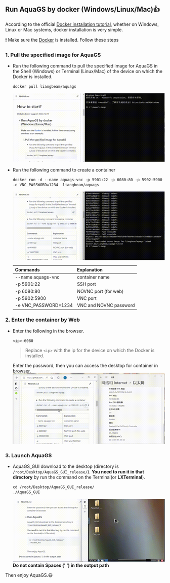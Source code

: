 ## Run AquaGS by **docker** (Windows/Linux/Mac)👍

According to the official [Docker installation tutorial](https://www.docker.com/get-started/), whether on Windows, Linux or Mac systems, docker installation is very simple.




❗️  Make sure the [Docker](https://www.docker.com/get-started/) is installed. Follow these steps 
### 1. Pull the specified image for AquaGS

- Run the following command to pull the specified image for AquaGS in the Shell (Windows) or Terminal (Linux/Mac) of the device on which the Docker is installed.

  ```
  docker pull liangbeam/aquags
  ```
  ![Windows demo](/AquaGS/Md/gif/PullAquaGSIamge.gif)
 
- Run the following command to create a container
  ```
  docker run -d --name aquags-vnc -p 5901:22 -p 6080:80 -p 5902:5900 -e VNC_PASSWORD=1234  liangbeam/aquags
  ```

  ![Windows demo](/AquaGS/Md/gif/CreatContainer.gif)

  | Commands             | Explanation            |
  | -------------------- | ---------------------- |
  | --name aquags-vnc    | container name         |
  | -p 5901:22           | SSH port               |
  | -p 6080:80           | NOVNC port (for web)   |
  | -p 5902:5900         | VNC port               |
  | -e VNC_PASSWORD=1234 | VNC and NOVNC password |

### 2.  Enter the container by Web

- Enter the following in the browser.

  ```
  <ip>:6080
  ```

  > Replace  `<ip>`  with the ip for the device on which the Docker is installed.
  >

  Enter the password, then you can access the desktop for container in browser.
  ![Alt Text](/AquaGS/Md/gif/EnterVNC.gif)

### 3.   Launch AquaGS

- AquaGS_GUI download to the desktop  (directory is `/root/Desktop/AquaGS_GUI_release/`).
  **You need to run it in that directory** by run the command on the Terminal(or **LXTerminal**).

  ```
  cd /root/Desktop/AquaGS_GUI_release/
  ./AquaGS_GUI
  ```

  ![Alt Text](/AquaGS/Md/gif/lanuchAquaGS.gif)
  **Do not contain Spaces (' ') in the output path**

Then enjoy AquaGS.😃
